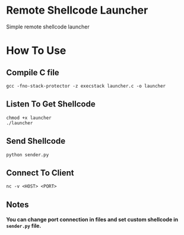 # Remote Shellcode Launcher
Simple remote shellcode launcher

How To Use
=
## Compile C file
```
gcc -fno-stack-protector -z execstack launcher.c -o launcher
```
## Listen To Get Shellcode
```
chmod +x launcher
./launcher
```
## Send Shellcode
```
python sender.py
```
## Connect To Client
```
nc -v <HOST> <PORT>
```
## Notes
#### You can change port connection in files and set custom shellcode in ```sender.py``` file.
